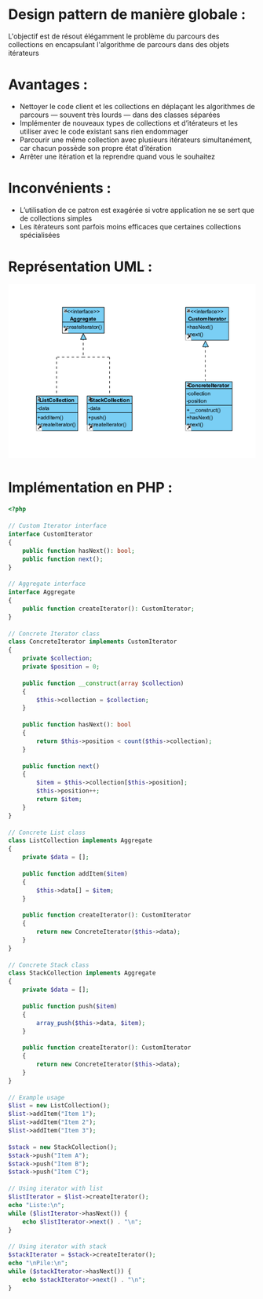 # Design pattern de manière globale :
L'objectif est de résout élégamment le problème du parcours des collections en encapsulant l'algorithme de parcours dans des objets itérateurs

# Avantages :
- Nettoyer le code client et les collections en déplaçant les algorithmes de parcours — souvent très lourds — dans des classes séparées
- Implémenter de nouveaux types de collections et d’itérateurs et les utiliser avec le code existant sans rien endommager
- Parcourir une même collection avec plusieurs itérateurs simultanément, car chacun possède son propre état d’itération
- Arrêter une itération et la reprendre quand vous le souhaitez

# Inconvénients : 
- L’utilisation de ce patron est exagérée si votre application ne se sert que de collections simples
- Les itérateurs sont parfois moins efficaces que certaines collections spécialisées
  
# Représentation UML : 
![Diagramme UML](iterator.png)

# Implémentation en PHP :
``` php
<?php

// Custom Iterator interface
interface CustomIterator
{
    public function hasNext(): bool;
    public function next();
}

// Aggregate interface
interface Aggregate
{
    public function createIterator(): CustomIterator;
}

// Concrete Iterator class
class ConcreteIterator implements CustomIterator
{
    private $collection;
    private $position = 0;

    public function __construct(array $collection)
    {
        $this->collection = $collection;
    }

    public function hasNext(): bool
    {
        return $this->position < count($this->collection);
    }

    public function next()
    {
        $item = $this->collection[$this->position];
        $this->position++;
        return $item;
    }
}

// Concrete List class
class ListCollection implements Aggregate
{
    private $data = [];

    public function addItem($item)
    {
        $this->data[] = $item;
    }

    public function createIterator(): CustomIterator
    {
        return new ConcreteIterator($this->data);
    }
}

// Concrete Stack class
class StackCollection implements Aggregate
{
    private $data = [];

    public function push($item)
    {
        array_push($this->data, $item);
    }

    public function createIterator(): CustomIterator
    {
        return new ConcreteIterator($this->data);
    }
}

// Example usage
$list = new ListCollection();
$list->addItem("Item 1");
$list->addItem("Item 2");
$list->addItem("Item 3");

$stack = new StackCollection();
$stack->push("Item A");
$stack->push("Item B");
$stack->push("Item C");

// Using iterator with list
$listIterator = $list->createIterator();
echo "Liste:\n";
while ($listIterator->hasNext()) {
    echo $listIterator->next() . "\n";
}

// Using iterator with stack
$stackIterator = $stack->createIterator();
echo "\nPile:\n";
while ($stackIterator->hasNext()) {
    echo $stackIterator->next() . "\n";
}
```
